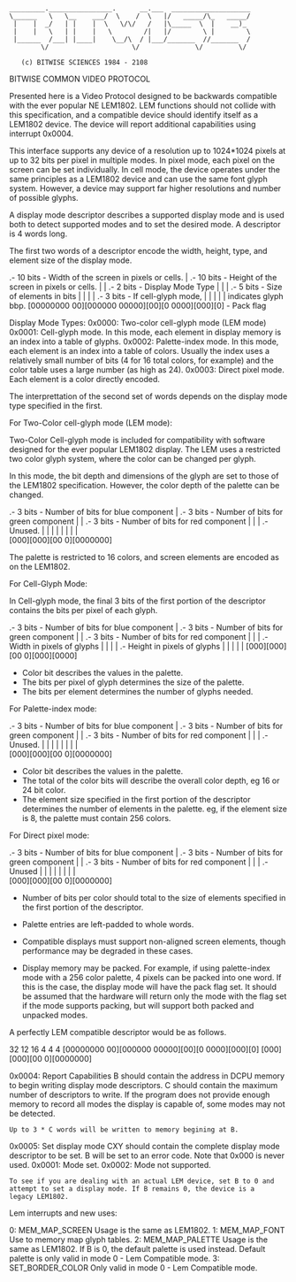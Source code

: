 
    _________.________________.      __.___  ____________________
    \______   \   \__    ___/  \    /  \   |/   _____/\_   _____/
     |    |  _/   | |    |  \   \/\/   /   |\_____  \  |    __)_ 
     |    |   \   | |    |   \        /|   |/        \ |        \
     |______  /___| |____|    \__/\  / |___/_______  //_______  /
            \/                     \/              \/         \/ 

       (c) BITWISE SCIENCES 1984 - 2108


BITWISE COMMON VIDEO PROTOCOL

Presented here is a Video Protocol designed to be backwards compatible
with the ever popular NE LEM1802. LEM functions should not collide with
this specification, and a compatible device should identify itself as a
LEM1802 device. The device will report additional capabilities using 
interrupt 0x0004. 

This interface supports any device of a resolution up to 1024*1024 pixels
at up to 32 bits per pixel in multiple modes. In pixel mode, each pixel
on the screen can be set individually. In cell mode, the device operates
under the same principles as a LEM1802 device and can use the same font
glyph system. However, a device may support far higher resolutions and
number of possible glyphs.

A display mode descriptor describes a supported display mode and is used
both to detect supported modes and to set the desired mode. A descriptor
is 4 words long. 

The first two words of a descriptor encode the width, height, type, and
element size of the display mode.

.- 10 bits - Width of the screen in pixels or cells.
|             .- 10 bits - Height of the screen in pixels or cells.
|             |             .- 2 bits - Display Mode Type
|             |             |   .- 5 bits - Size of elements in bits
|             |             |   |      .- 3 bits - If cell-glyph mode,
|             |             |   |      |		indicates glyph bbp.
[00000000 00][000000 00000][00][0 0000][000][0] - Pack flag

Display Mode Types:
0x0000: Two-color cell-glyph mode (LEM mode)
0x0001: Cell-glyph mode. In this mode, each element in display memory
			is an index into a table of glyphs.
0x0002: Palette-index mode. In this mode, each element is an index 
			into a table of colors. Usually the index uses a relatively
			small number of bits (4 for 16 total colors, for example)
			and the color table uses a large number (as high as 24).
0x0003: Direct pixel mode. Each element is a color directly encoded.

The interprettation of the second set of words depends on the display
mode type specified in the first.

For Two-Color cell-glyph mode (LEM mode):

Two-Color Cell-glyph mode is included for compatibility with software 
designed for the ever popular LEM1802 display. The LEM uses a restricted 
two color glyph system, where the color can be changed per glyph.

In this mode, the bit depth and dimensions of the glyph are set to those
of the LEM1802 specification. However, the color depth of the palette
can be changed.

.- 3 bits - Number of bits for blue component
|     .- 3 bits - Number of bits for green component
|     |    .- 3 bits - Number of bits for red component
|     |    |     .- Unused.
|     |    |     |
|     |    |     |    
[000][000][00 0][0000000]

The palette is restricted to 16 colors, and screen elements are
encoded as on the LEM1802.

For Cell-Glyph Mode: 

In Cell-glyph mode, the final 3 bits of the first portion of the
descriptor contains the bits per pixel of each glyph.

.- 3 bits - Number of bits for blue component
|     .- 3 bits - Number of bits for green component
|     |    .- 3 bits - Number of bits for red component
|     |    |     .- Width in pixels of glyphs
|     |    |     |    .- Height in pixels of glyphs
|     |    |     |    |
[000][000][00 0][000][0000]

* Color bit describes the values in the palette.
* The bits per pixel of glyph determines the size of the palette.
* The bits per element determines the number of glyphs needed.

For Palette-index mode:

.- 3 bits - Number of bits for blue component
|     .- 3 bits - Number of bits for green component
|     |    .- 3 bits - Number of bits for red component
|     |    |     .- Unused.
|     |    |     |
|     |    |     |    
[000][000][00 0][0000000]

* Color bit describes the values in the palette.
* The total of the color bits will describe the	overall color depth, 
	eg 16 or 24 bit color.
* The element size specified in the first portion of the descriptor
	determines the number of elements in the palette. eg, if the
	element size is 8, the palette must contain 256 colors.

For Direct pixel mode:

.- 3 bits - Number of bits for blue component
|     .- 3 bits - Number of bits for green component
|     |    .- 3 bits - Number of bits for red component
|     |    |     .- Unused
|     |    |     |
|     |    |     |    
[000][000][00 0][0000000]

* Number of bits per color should total to the size of elements specified
	in the first portion of the descriptor.


* Palette entries are left-padded to whole words.
* Compatible displays must support non-aligned screen elements, though
	performance may be degraded in these cases.
* Display memory may be packed. For example, if using palette-index
	mode with a 256 color palette, 4 pixels can be packed into one 
	word. If this is the case, the display mode will have the pack
	flag set. It should be assumed that the hardware will return
	only the mode with the flag set if the mode supports packing,
	but will support both packed and unpacked modes.

A perfectly LEM compatible descriptor would be as follows.

 32           12                 16       		 4    4    4
[00000000 00][000000 00000][00][0 0000][000][0] [000][000][00 0][0000000]

0x0004: Report Capabilities
	B should contain the address in DCPU memory to begin writing display
		mode descriptors.
	C should contain the maximum number of descriptors to write. If the
		program does not provide enough memory to record all modes the 
		display is capable of, some modes may not be detected.

	Up to 3 * C words will be written to memory begining at B.

0x0005: Set display mode
	CXY should contain the complete display mode descriptor to be set.
	B will be set to an error code. Note that 0x000 is never used.
		0x0001: Mode set.
		0x0002: Mode not supported.

	To see if you are dealing with an actual LEM device, set B to 0 and
	attempt to set a display mode. If B remains 0, the device is a
	legacy LEM1802.

Lem interrupts and new uses:

0: MEM_MAP_SCREEN
	Usage is the same as LEM1802.
1: MEM_MAP_FONT
	Use to memory map glyph tables.
2: MEM_MAP_PALETTE
	Usage is the same as LEM1802.
    If B is 0, the default palette is used instead. Default palette is
    only valid in mode 0 - Lem Compatible mode.
3: SET_BORDER_COLOR
	Only valid in mode 0 - Lem Compatible mode.
	



